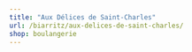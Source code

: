 ```yaml
---
title: "Aux Délices de Saint-Charles"
url: /biarritz/aux-delices-de-saint-charles/
shop: boulangerie
---
```

